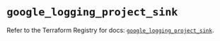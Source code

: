 # `google_logging_project_sink`

Refer to the Terraform Registry for docs: [`google_logging_project_sink`](https://registry.terraform.io/providers/hashicorp/google/6.44.0/docs/resources/logging_project_sink).
